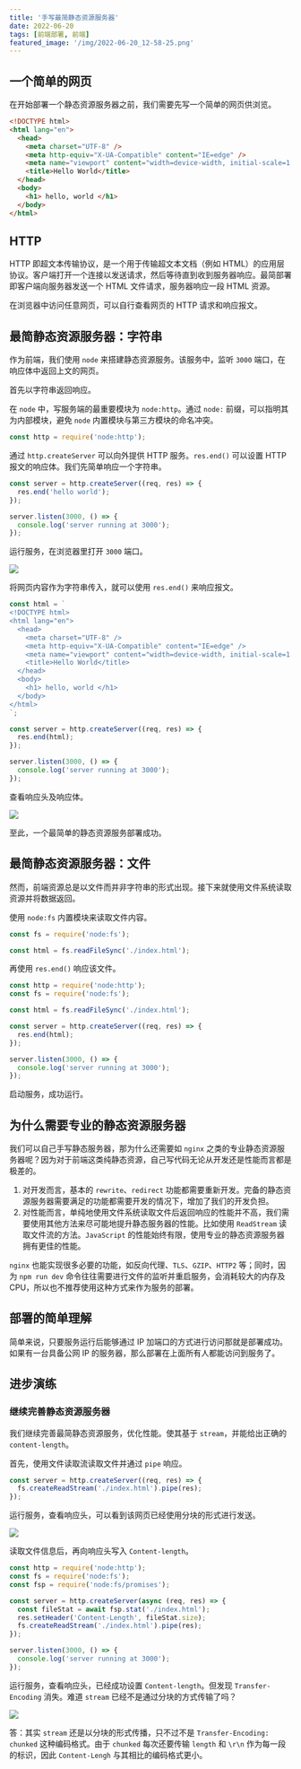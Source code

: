 ```yaml
---
title: '手写最简静态资源服务器'
date: 2022-06-20
tags: [前端部署, 前端]
featured_image: '/img/2022-06-20_12-58-25.png'
---
```


## 一个简单的网页

在开始部署一个静态资源服务器之前，我们需要先写一个简单的网页供浏览。

```html
<!DOCTYPE html>
<html lang="en">
  <head>
    <meta charset="UTF-8" />
    <meta http-equiv="X-UA-Compatible" content="IE=edge" />
    <meta name="viewport" content="width=device-width, initial-scale=1.0" />
    <title>Hello World</title>
  </head>
  <body>
    <h1> hello, world </h1>
  </body>
</html>
```

## HTTP

HTTP 即超文本传输协议，是一个用于传输超文本文档（例如 HTML）的应用层协议。客户端打开一个连接以发送请求，然后等待直到收到服务器响应。最简部署即客户端向服务器发送一个 HTML 文件请求，服务器响应一段 HTML 资源。

在浏览器中访问任意网页，可以自行查看网页的 HTTP 请求和响应报文。

## 最简静态资源服务器：字符串

作为前端，我们使用 `node` 来搭建静态资源服务。该服务中，监听 `3000` 端口，在响应体中返回上文的网页。

首先以字符串返回响应。

在 `node` 中，写服务端的最重要模块为 `node:http`。通过 `node:` 前缀，可以指明其为内部模块，避免 `node` 内置模块与第三方模块的命名冲突。

```js
const http = require('node:http');
```

通过 `http.createServer` 可以向外提供 HTTP 服务。`res.end()` 可以设置 HTTP 报文的响应体。我们先简单响应一个字符串。

```js
const server = http.createServer((req, res) => {
  res.end('hello world');
});

server.listen(3000, () => {
  console.log('server running at 3000');
});
```

运行服务，在浏览器里打开 `3000` 端口。

![](/img/2022-06-20_12-58-25.png)

将网页内容作为字符串传入，就可以使用 `res.end()` 来响应报文。

```js
const html = `
<!DOCTYPE html>
<html lang="en">
  <head>
    <meta charset="UTF-8" />
    <meta http-equiv="X-UA-Compatible" content="IE=edge" />
    <meta name="viewport" content="width=device-width, initial-scale=1.0" />
    <title>Hello World</title>
  </head>
  <body>
    <h1> hello, world </h1>
  </body>
</html>
`;

const server = http.createServer((req, res) => {
  res.end(html);
});

server.listen(3000, () => {
  console.log('server running at 3000');
});
```

查看响应头及响应体。

![](/img/2022-06-20_13-08-23.png)

至此，一个最简单的静态资源服务部署成功。

## 最简静态资源服务器：文件

然而，前端资源总是以文件而并非字符串的形式出现。接下来就使用文件系统读取资源并将数据返回。

使用 `node:fs` 内置模块来读取文件内容。

```js
const fs = require('node:fs');

const html = fs.readFileSync('./index.html');
```

再使用 `res.end()` 响应该文件。

```js
const http = require('node:http');
const fs = require('node:fs');

const html = fs.readFileSync('./index.html');

const server = http.createServer((req, res) => {
  res.end(html);
});

server.listen(3000, () => {
  console.log('server running at 3000');
});
```

启动服务，成功运行。

## 为什么需要专业的静态资源服务器

我们可以自己手写静态服务器，那为什么还需要如 `nginx` 之类的专业静态资源服务器呢？因为对于前端这类纯静态资源，自己写代码无论从开发还是性能而言都是极差的。

1. 对开发而言，基本的 `rewrite`、`redirect` 功能都需要重新开发。完备的静态资源服务器需要满足的功能都需要开发的情况下，增加了我们的开发负担。
2. 对性能而言，单纯地使用文件系统读取文件后返回响应的性能并不高，我们需要使用其他方法来尽可能地提升静态服务器的性能。比如使用 `ReadStream` 读取文件流的方法。`JavaScript` 的性能始终有限，使用专业的静态资源服务器拥有更佳的性能。

`nginx` 也能实现很多必要的功能，如反向代理、`TLS`、`GZIP`、`HTTP2` 等；同时，因为 `npm run dev` 命令往往需要进行文件的监听并重启服务，会消耗较大的内存及 CPU，所以也不推荐使用这种方式来作为服务的部署。

## 部署的简单理解

简单来说，只要服务运行后能够通过 IP 加端口的方式进行访问那就是部署成功。如果有一台具备公网 IP 的服务器，那么部署在上面所有人都能访问到服务了。

## 进步演练

### 继续完善静态资源服务器

我们继续完善最简静态资源服务，优化性能。使其基于 `stream`，并能给出正确的 `content-length`。

首先，使用文件读取流读取文件并通过 `pipe` 响应。

```js
const server = http.createServer((req, res) => {
  fs.createReadStream('./index.html').pipe(res);
});
```

运行服务，查看响应头，可以看到该网页已经使用分块的形式进行发送。

![](/img/2022-06-20_13-29-23.png)

读取文件信息后，再向响应头写入 `Content-length`。

```js
const http = require('node:http');
const fs = require('node:fs');
const fsp = require('node:fs/promises');

const server = http.createServer(async (req, res) => {
  const fileStat = await fsp.stat('./index.html');
  res.setHeader('Content-Length', fileStat.size);
  fs.createReadStream('./index.html').pipe(res);
});

server.listen(3000, () => {
  console.log('server running at 3000');
});
```

运行服务，查看响应头，已经成功设置 `Content-length`。但发现 `Transfer-Encoding` 消失。难道 `stream` 已经不是通过分块的方式传输了吗？

![](/img/2022-06-20_14-33-48.png)

答：其实 `stream` 还是以分块的形式传播，只不过不是 `Transfer-Encoding: chunked` 这种编码格式。由于 `chunked` 每次还要传输 `length` 和 `\r\n` 作为每一段的标识，因此 `Content-Lengh` 与其相比的编码格式更小。
